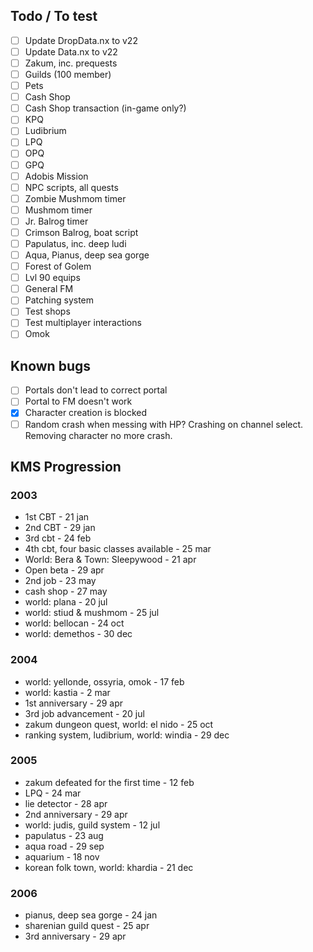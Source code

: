 ## Todo / To test
- [ ] Update DropData.nx to v22
- [ ] Update Data.nx to v22
- [ ] Zakum, inc. prequests
- [ ] Guilds (100 member)
- [ ] Pets
- [ ] Cash Shop
- [ ] Cash Shop transaction (in-game only?)
- [ ] KPQ
- [ ] Ludibrium
- [ ] LPQ
- [ ] OPQ
- [ ] GPQ
- [ ] Adobis Mission
- [ ] NPC scripts, all quests
- [ ] Zombie Mushmom timer
- [ ] Mushmom timer
- [ ] Jr. Balrog timer
- [ ] Crimson Balrog, boat script
- [ ] Papulatus, inc. deep ludi
- [ ] Aqua, Pianus, deep sea gorge
- [ ] Forest of Golem
- [ ] Lvl 90 equips
- [ ] General FM
- [ ] Patching system
- [ ] Test shops
- [ ] Test multiplayer interactions
- [ ] Omok

## Known bugs
- [ ] Portals don't lead to correct portal
- [ ] Portal to FM doesn't work
- [x] Character creation is blocked
- [ ] Random crash when messing with HP? Crashing on channel select. Removing character no more crash.

## KMS Progression
### 2003
- 1st CBT - 21 jan
- 2nd CBT - 29 jan
- 3rd cbt - 24 feb
- 4th cbt, four basic classes available - 25 mar
- World: Bera & Town: Sleepywood - 21 apr
- Open beta - 29 apr
- 2nd job - 23 may
- cash shop - 27 may
- world: plana - 20 jul
- world: stiud & mushmom - 25 jul
- world: bellocan - 24 oct
- world: demethos - 30 dec

### 2004
- world: yellonde, ossyria, omok - 17 feb
- world: kastia - 2 mar
- 1st anniversary - 29 apr
- 3rd job advancement - 20 jul
- zakum dungeon quest, world: el nido - 25 oct
- ranking system, ludibrium, world: windia - 29 dec

### 2005
- zakum defeated for the first time - 12 feb
- LPQ - 24 mar
- lie detector - 28 apr
- 2nd anniversary - 29 apr
- world: judis, guild system - 12 jul
- papulatus - 23 aug
- aqua road - 29 sep
- aquarium - 18 nov
- korean folk town, world: khardia - 21 dec

### 2006
- pianus, deep sea gorge - 24 jan
- sharenian guild quest - 25 apr
- 3rd anniversary - 29 apr
